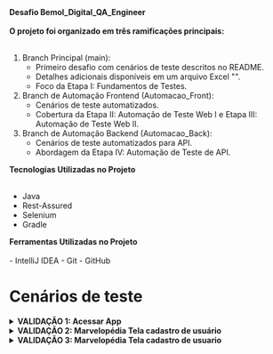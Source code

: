 <summary><strong>Desafio Bemol_Digital_QA_Engineer</strong></summary><br /> 


<summary><strong>O projeto foi organizado em três ramificações principais:</strong></summary><br />

1. Branch Principal (main):
    - Primeiro desafio com cenários de teste descritos no README.
    - Detalhes adicionais disponíveis em um arquivo Excel "".
    - Foco da Etapa I: Fundamentos de Testes.
2. Branch de Automação Frontend (Automacao_Front):
    - Cenários de teste automatizados.
    - Cobertura da Etapa II: Automação de Teste Web I e Etapa III: Automação de Teste Web II.
3. Branch de Automação Backend (Automacao_Back):
    - Cenários de teste automatizados para API.
    - Abordagem da Etapa IV: Automação de Teste de API.
 
<summary><strong>Tecnologias Utilizadas no Projeto</strong></summary><br />

- Java
- Rest-Assured
- Selenium
- Gradle


<summary><strong>Ferramentas Utilizadas no Projeto</strong></summary><br />
- IntelliJ IDEA
- Git
- GitHub

# Cenários de teste 

<details>
  <summary><strong>VALIDAÇÃO 1: Acessar App</strong></summary><br />
1. CT01-Verificar se o aplicativo instala corretamente no dispositivo Android.	

- ETAPAS PARA EXECUTAR.
    - Baixar o APK, instalá-lo e abrir.	

- RESULTADOS ESPERADOS.
    - O aplicativo é instalado e pode ser aberto sem erros.
    
2. CT02-Verificar se todas as páginas do aplicativo carregam corretamente após o lançamento.	

- ETAPAS PARA EXECUTAR.
    - Abra o aplicativo e navegue por todas as telas disponíveis.	

- RESULTADOS ESPERADOS.
    - Todas as páginas devem carregar sem erros e exibir conteúdo conforme esperado

3. CT03-Verificar se o aplicativo funciona corretamente quando o usuário recebe uma chamada enquanto está usando o aplicativo.

- ETAPAS PARA EXECUTAR.
    - Simular uma chamada durante o uso do aplicativo.	
    
- RESULTADOS ESPERADOS.
    - O aplicativo deve continuar funcionando corretamente, mantendo o estado do usuário
    
4. CT04-Verificar que o aplicativo não consuma memória excessiva ou interfira com outros aplicativos.	

- ETAPAS PARA EXECUTAR.
    - Monitorar o uso de memória do aplicativo durante várias sessões de uso.
    
- RESULTADOS ESPERADOS.
    - O aplicativo deve usar memória de forma eficiente e não afetar negativamente outros aplicativos</details>
    
    
<details>
  <summary><strong>VALIDAÇÃO 2: Marvelopédia Tela cadastro de usuário</strong></summary><br />
1. CT01-Verificar se a aplicação permite o login com credenciais válidas.

- ETAPAS PARA EXECUTAR.
    - Com o aplicativo aberto na tela de login. 
    - Insira um email válido e uma senha correta. Clique no botão de login.
    
- RESULTADOS ESPERADOS.
    - A aplicação deve permitir o login e redirecionar o usuário para a próxima tela.	

2. CT02-Verificar o comportamento da aplicação quando o campo de email é deixado vazio.

- ETAPAS PARA EXECUTAR.
    - Com o aplicativo aberto na tela de login.
    - Insira uma senha no campo de senha.
    - Clique no botão de login sem inserir nenhuma email.
    
- RESULTADOS ESPERADOS.
    -  A aplicação deve impedir o login e exibir uma mensagem de erro indicando que o campo de email não pode estar vazio.
	

3. CT03-Verificar o comportamento da aplicação quando o campo de senha é deixado vazio.


- ETAPAS PARA EXECUTAR.
    - Com o aplicativo aberto na tela de login.
    - Insira um email válido no campo de email.
    - Clique no botão de login sem inserir nenhuma senha.
    
- RESULTADOS ESPERADOS.
    - A aplicação deve impedir o login e exibir uma mensagem de erro indicando que o campo de senha não pode estar vazio.

4. CT04-Verificar o comportamento da aplicação quando são inseridas credenciais inválidas.


- ETAPAS PARA EXECUTAR.
    - Com o aplicativo aberto na tela de login.
    - Insira um email inválido e uma senha incorreta.
    - Clique no botão de login.
    
- RESULTADOS ESPERADOS.
    - A aplicação deve impedir o login e exibir uma mensagem de erro indicando que as credenciais estão incorretas.


5. CT05-Verificar se o botão "Criar uma Conta" direciona corretamente os usuários para a tela de registro.

- ETAPAS PARA EXECUTAR.
    - Com o aplicativo aberto na tela de login.
    - Toque no botão "Criar uma Conta"
    
- RESULTADOS ESPERADOS.
    - O usuário é levado para a tela de registro onde pode se inscrever para uma nova conta.</details>
 
 
<details>
  <summary><strong>VALIDAÇÃO 3: Marvelopédia Tela cadastro de usuario</strong></summary><br />
1. CT01-Verificar se o usuário consegue cadastrar uma nova senha corretamente.

- ETAPAS PARA EXECUTAR.
    - Com o aplicativo aberto na tela de cadastro.
    - Inserir um email válido no campo de email.
    - Digitar uma senha forte e repetir a senha corretamente no campo "Repita Senha".
    - Clicar no botão "Cadastrar".
    
- RESULTADOS ESPERADOS.
    - A senha é cadastrada com sucesso e o usuário é redirecionado para a tela principal ou uma mensagem de confirmação é exibida.

2. CT02-Verificar o comportamento do aplicativo quando o campo de email está vazio.

- ETAPAS PARA EXECUTAR.
    - Com o aplicativo aberto na tela de cadastro.
    - Deixar o campo de email vazio.
    - Digitar uma senha válida e repetir a senha corretamente.
    - Clicar no botão "Cadastrar".
    
- RESULTADOS ESPERADOS.
    - O aplicativo não permite o cadastro e exibe uma mensagem de erro solicitando que o campo de email seja preenchido.

3. CT03-Verificar se o aplicativo impede o cadastro quando as senhas digitadas não coincidem.

- ETAPAS PARA EXECUTAR.
    - Com o aplicativo aberto na tela de cadastro.
    - Inserir um email válido.
    - Digitar uma senha válida no campo de senha.
    - Digitar uma senha diferente no campo "Repita Senha".
    - Clicar no botão "Cadastrar".
    
- RESULTADOS ESPERADOS.
    - O aplicativo exibe uma mensagem de erro informando que as senhas não coincidem.

4. CT04-Verificar o comportamento do aplicativo quando a senha digitada não atende aos requisitos de segurança.

- ETAPAS PARA EXECUTAR.
    - Com o aplicativo aberto na tela de cadastro.
    - Inserir um email válido.
    - Digitar uma senha fraca no campo de senha (por exemplo, "1234").
    - Repetir a senha fraca.
    - Clicar no botão "Cadastrar".
    
- RESULTADOS ESPERADOS.
    - O aplicativo exibe uma mensagem de erro informando que a senha é muito fraca e não atende aos requisitos de segurança.

5. CT05-Verificar se o botão "Voltar" retorna corretamente para a tela anterior.


- ETAPAS PARA EXECUTAR.
    - Com o aplicativo aberto na tela de cadastro.
    - Clicar no botão "Voltar".
    
- RESULTADOS ESPERADOS.
    - O usuário é levado de volta para a tela anterior, geralmente a tela de login ou a tela inicial do aplicativo.</details>


